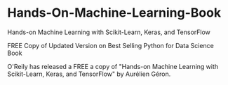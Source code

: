# Hands-On-Machine-Learning-Book

Hands-on Machine Learning with Scikit-Learn, Keras, and TensorFlow

FREE Copy of Updated Version on Best Selling Python for Data Science Book

O'Reily has released a FREE a copy of "Hands-on Machine Learning with Scikit-Learn, Keras, and TensorFlow" by Aurélien Géron.
